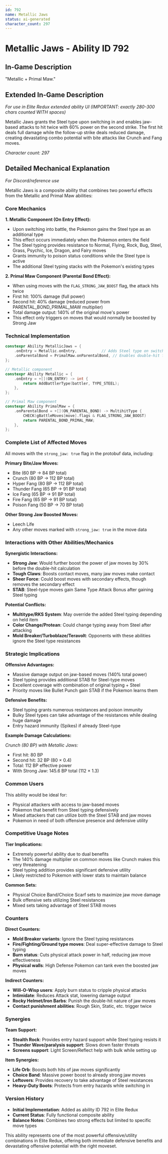```yaml
---
id: 792
name: Metallic Jaws
status: ai-generated
character_count: 297
---
```


# Metallic Jaws - Ability ID 792

## In-Game Description
"Metallic + Primal Maw."

## Extended In-Game Description
*For use in Elite Redux extended ability UI (IMPORTANT: exactly 280-300 chars counted WITH spaces)*

Metallic Jaws grants the Steel type upon switching in and enables jaw-based attacks to hit twice with 60% power on the second strike. The first hit deals full damage while the follow-up strike deals reduced damage, creating devastating combo potential with bite attacks like Crunch and Fang moves.

*Character count: 297*

## Detailed Mechanical Explanation
*For Discord/reference use*

Metallic Jaws is a composite ability that combines two powerful effects from the Metallic and Primal Maw abilities:

### Core Mechanics

**1. Metallic Component (On Entry Effect):**
- Upon switching into battle, the Pokemon gains the Steel type as an additional type
- This effect occurs immediately when the Pokemon enters the field
- The Steel typing provides resistance to Normal, Flying, Rock, Bug, Steel, Grass, Psychic, Ice, Dragon, and Fairy moves
- Grants immunity to poison status conditions while the Steel type is active
- The additional Steel typing stacks with the Pokemon's existing types

**2. Primal Maw Component (Parental Bond Effect):**
- When using moves with the `FLAG_STRONG_JAW_BOOST` flag, the attack hits twice
- First hit: 100% damage (full power)
- Second hit: 40% damage (reduced power from PARENTAL_BOND_PRIMAL_MAW multiplier)
- Total damage output: 140% of the original move's power
- This effect only triggers on moves that would normally be boosted by Strong Jaw

### Technical Implementation

```cpp
constexpr Ability MetallicJaws = {
    .onEntry = Metallic.onEntry,           // Adds Steel type on switch-in
    .onParentalBond = PrimalMaw.onParentalBond, // Enables double-hit for jaw moves
};

// Metallic component
constexpr Ability Metallic = {
    .onEntry = +[](ON_ENTRY) -> int { 
        return AddBattlerType(battler, TYPE_STEEL); 
    },
};

// Primal Maw component  
constexpr Ability PrimalMaw = {
    .onParentalBond = +[](ON_PARENTAL_BOND) -> MultihitType {
        CHECK(gBattleMoves[move].flags & FLAG_STRONG_JAW_BOOST)
        return PARENTAL_BOND_PRIMAL_MAW;
    },
};
```

### Complete List of Affected Moves

All moves with the `strong_jaw: true` flag in the protobuf data, including:

**Primary Bite/Jaw Moves:**
- Bite (60 BP → 84 BP total)
- Crunch (80 BP → 112 BP total)  
- Hyper Fang (80 BP → 112 BP total)
- Thunder Fang (65 BP → 91 BP total)
- Ice Fang (65 BP → 91 BP total)
- Fire Fang (65 BP → 91 BP total)
- Poison Fang (50 BP → 70 BP total)

**Other Strong Jaw Boosted Moves:**
- Leech Life
- Any other moves marked with `strong_jaw: true` in the move data

### Interactions with Other Abilities/Mechanics

**Synergistic Interactions:**
- **Strong Jaw**: Would further boost the power of jaw moves by 30% before the double-hit calculation
- **Tough Claws**: Boosts contact moves, many jaw moves make contact
- **Sheer Force**: Could boost moves with secondary effects, though removes the secondary effect
- **STAB**: Steel-type moves gain Same Type Attack Bonus after gaining Steel typing

**Potential Conflicts:**
- **Multitype/RKS System**: May override the added Steel typing depending on held item
- **Color Change/Protean**: Could change typing away from Steel after attacking
- **Mold Breaker/Turboblaze/Teravolt**: Opponents with these abilities ignore the Steel type resistances

### Strategic Implications

**Offensive Advantages:**
- Massive damage output on jaw-based moves (140% total power)
- Steel typing provides additional STAB for Steel-type moves
- Excellent coverage with combination of original typing + Steel
- Priority moves like Bullet Punch gain STAB if the Pokemon learns them

**Defensive Benefits:**
- Steel typing grants numerous resistances and poison immunity
- Bulky Steel types can take advantage of the resistances while dealing huge damage
- Entry hazard immunity (Spikes) if already Steel-type

**Example Damage Calculations:**

*Crunch (80 BP) with Metallic Jaws:*
- First hit: 80 BP
- Second hit: 32 BP (80 × 0.4)
- Total: 112 BP effective power
- With Strong Jaw: 145.6 BP total (112 × 1.3)

### Common Users

This ability would be ideal for:
- Physical attackers with access to jaw-based moves
- Pokemon that benefit from Steel typing defensively
- Mixed attackers that can utilize both the Steel STAB and jaw moves
- Pokemon in need of both offensive presence and defensive utility

### Competitive Usage Notes

**Tier Implications:**
- Extremely powerful ability due to dual benefits
- The 140% damage multiplier on common moves like Crunch makes this very threatening
- Steel typing addition provides significant defensive utility
- Likely restricted to Pokemon with lower stats to maintain balance

**Common Sets:**
- Physical Choice Band/Choice Scarf sets to maximize jaw move damage
- Bulk offensive sets utilizing Steel resistances
- Mixed sets taking advantage of Steel STAB moves

### Counters

**Direct Counters:**
- **Mold Breaker variants**: Ignore the Steel typing resistances
- **Fire/Fighting/Ground type moves**: Deal super-effective damage to Steel typing
- **Burn status**: Cuts physical attack power in half, reducing jaw move effectiveness
- **Physical walls**: High Defense Pokemon can tank even the boosted jaw moves

**Indirect Counters:**
- **Will-O-Wisp users**: Apply burn status to cripple physical attacks
- **Intimidate**: Reduces Attack stat, lowering damage output
- **Rocky Helmet/Iron Barbs**: Punish the double-hit nature of jaw moves
- **Contact punishment abilities**: Rough Skin, Static, etc. trigger twice

### Synergies

**Team Support:**
- **Stealth Rock**: Provides entry hazard support while Steel typing resists it
- **Thunder Wave/paralysis support**: Slows down faster threats
- **Screens support**: Light Screen/Reflect help with bulk while setting up

**Item Synergies:**
- **Life Orb**: Boosts both hits of jaw moves significantly
- **Choice Band**: Massive power boost to already strong jaw moves  
- **Leftovers**: Provides recovery to take advantage of Steel resistances
- **Heavy-Duty Boots**: Protects from entry hazards while switching in

### Version History

- **Initial Implementation**: Added as ability ID 792 in Elite Redux
- **Current Status**: Fully functional composite ability
- **Balance Notes**: Combines two strong effects but limited to specific move types

This ability represents one of the most powerful offensive/utility combinations in Elite Redux, offering both immediate defensive benefits and devastating offensive potential with the right moveset.